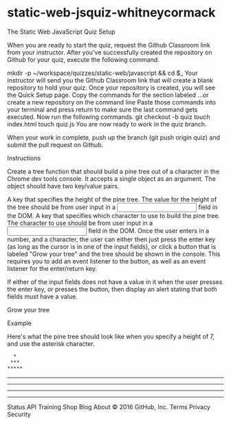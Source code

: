 # static-web-jsquiz-whitneycormack

The Static Web JavaScript Quiz
Setup

When you are ready to start the quiz, request the Github Classroom link from your instructor. After you've successfully created the repository on Github for your quiz, execute the following command.

mkdir -p ~/workspace/quizzes/static-web/javascript && cd $_
Your instructor will send you the Github Classroom link that will create a blank repository to hold your quiz.
Once your repository is created, you will see the Quick Setup page.
Copy the commands for the section labeled …or create a new repository on the command line
Paste those commands into your terminal and press return to make sure the last command gets executed.
Now run the following commands.
git checkout -b quiz
touch index.html
touch quiz.js
You are now ready to work in the quiz branch.

When your work in complete, push up the branch (git push origin quiz) and submit the pull request on Github.

Instructions

Create a tree function that should build a pine tree out of a character in the Chrome dev tools console. It accepts a single object as an argument. The object should have two key/value pairs.

A key that specifies the height of the pine tree.
The value for the height of the tree should be from user input in a <input type="text"> field in the DOM.
A key that specifies which character to use to build the pine tree.
The character to use should be from user input in a <input type="text"> field in the DOM.
Once the user enters in a number, and a character, the user can either then just press the enter key (as long as the cursor is in one of the input fields), or click a button that is labeled "Grow your tree" and the tree should be shown in the console. This requires you to add an event listener to the button, as well as an event listener for the enter/return key.

If either of the input fields does not have a value in it when the user presses the enter key, or presses the button, then display an alert stating that both fields must have a value.

Grow your tree

Example

Here's what the pine tree should look like when you specify a height of 7, and use the asterisk character.

      *
     ***
    *****
   *******
  *********
 ***********
*************
Status API Training Shop Blog About
© 2016 GitHub, Inc. Terms Privacy Security 
